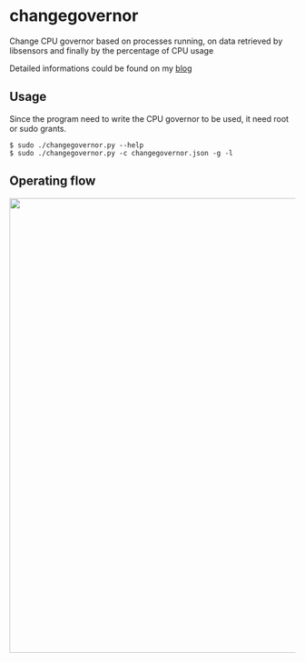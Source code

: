 # changegovernor
Change CPU governor based on processes running, on data retrieved by libsensors and finally by the percentage of CPU usage

Detailed informations could be found on my [blog](https://amedeos.github.io/cpu/governor/2020/01/06/change-cpu-governor-automatically.html)
## Usage
Since the program need to write the CPU governor to be used, it need root or sudo grants.
```
$ sudo ./changegovernor.py --help
$ sudo ./changegovernor.py -c changegovernor.json -g -l
```
## Operating flow
<img src="https://github.com/amedeos/changegovernor/raw/master/changegovernor-operatingflow.png" width=800 />
